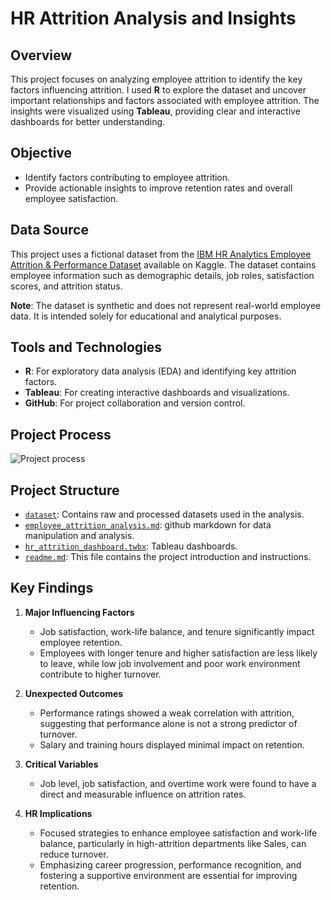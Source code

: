 # HR Attrition Analysis and Insights

## Overview
This project focuses on analyzing employee attrition to identify the key factors influencing attrition. I used **R** to explore the dataset and uncover important relationships and factors associated with employee attrition. The insights were visualized using **Tableau**, providing clear and interactive dashboards for better understanding.

## Objective
- Identify factors contributing to employee attrition.
- Provide actionable insights to improve retention rates and overall employee satisfaction.

## Data Source
This project uses a fictional dataset from the [IBM HR Analytics Employee Attrition & Performance Dataset](https://www.kaggle.com/datasets/pavansubhasht/ibm-hr-analytics-attrition-dataset) available on Kaggle. The dataset contains employee information such as demographic details, job roles, satisfaction scores, and attrition status.

**Note**: The dataset is synthetic and does not represent real-world employee data. It is intended solely for educational and analytical purposes.

## Tools and Technologies
- **R**: For exploratory data analysis (EDA) and identifying key attrition factors.
- **Tableau**: For creating interactive dashboards and visualizations.
- **GitHub**: For project collaboration and version control.

## Project Process

![Project process](https://github.com/quanggiang169/hr_attrtion_analysis/tree/main/Project_process.png)

## Project Structure
- [`dataset`](https://github.com/quanggiang169/hr_attrtion_analysis/tree/main/dataset): Contains raw and processed datasets used in the analysis.
- [`employee_attrition_analysis.md`](https://github.com/quanggiang169/hr_attrtion_analysis/blob/main/employee_attrition_analysis.md): github markdown for data manipulation and analysis.
- [`hr_attrition_dashboard.twbx`](https://github.com/quanggiang169/hr_attrtion_analysis/blob/main/hr_attrition_dashboard.twbx): Tableau dashboards.
- [`readme.md`](https://github.com/quanggiang169/hr_attrtion_analysis/blob/main/readme.md): This file contains the project introduction and instructions.
  
## Key Findings

1. **Major Influencing Factors**  
   - Job satisfaction, work-life balance, and tenure significantly impact employee retention.  
   - Employees with longer tenure and higher satisfaction are less likely to leave, while low job involvement and poor work environment contribute to higher turnover.

2. **Unexpected Outcomes**  
   - Performance ratings showed a weak correlation with attrition, suggesting that performance alone is not a strong predictor of turnover.  
   - Salary and training hours displayed minimal impact on retention.

3. **Critical Variables**  
   - Job level, job satisfaction, and overtime work were found to have a direct and measurable influence on attrition rates.

4. **HR Implications**  
   - Focused strategies to enhance employee satisfaction and work-life balance, particularly in high-attrition departments like Sales, can reduce turnover.  
   - Emphasizing career progression, performance recognition, and fostering a supportive environment are essential for improving retention.
